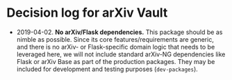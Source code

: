 # Decision log for arXiv Vault

- 2019-04-02. **No arXiv/Flask dependencies.** This package should be as nimble
  as possible. Since its core features/requirements are generic, and there is
  no arXiv- or Flask-specific domain logic that needs to be leveraged here,
  we will not include standard arXiv-NG dependencies like Flask or arXiv Base as part of the production packages. They may be included for development and testing purposes (`dev-packages`).
